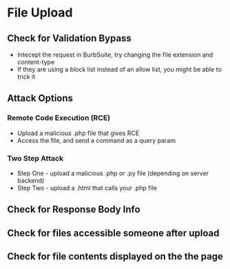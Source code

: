 # File Upload

## Check for Validation Bypass
- Intecept the request in BurbSuite, try changing the file extension and content-type
- If they are using a block list instead of an allow list, you might be able to trick it

## Attack Options
###  Remote Code Execution (RCE)
- Upload a malicious .php file that gives RCE
- Access the file, and send a command as a query param

### Two Step Attack
* Step One - upload a malicious .php or .py file (depending on server backend)
* Step Two - upload a .html that calls your .php file

## Check for Response Body Info

## Check for files accessible someone after upload

## Check for file contents displayed on the the page